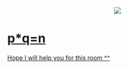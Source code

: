 <p align="center">
<a href="https://tryhackme.com/room/encryptioncrypto101" target="_blank"> <img src="https://i.imgur.com/3iPPPah.png" />
</p>
  
# p*q=n
Hope I will help you for this room ^^


